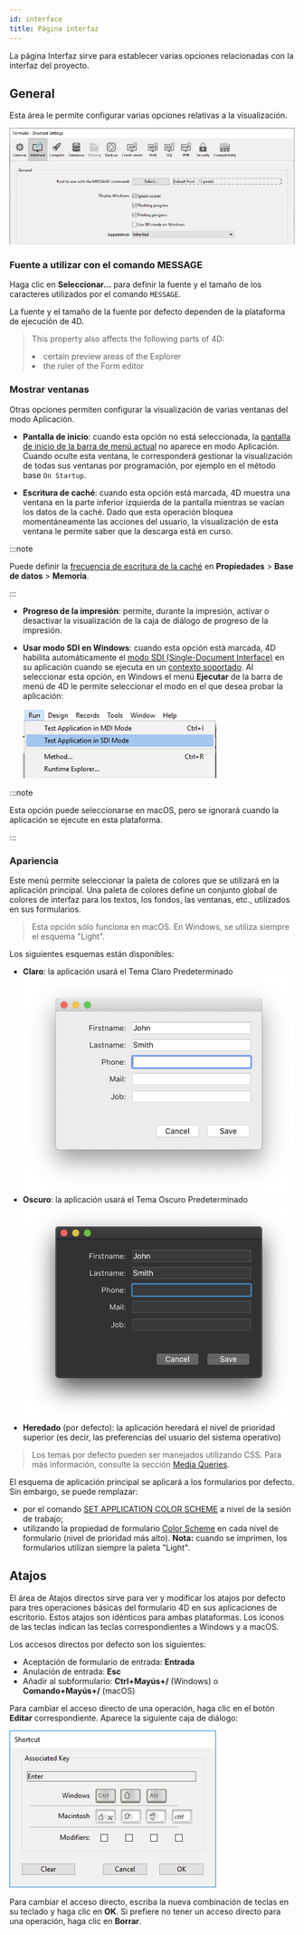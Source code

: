 ```yaml
---
id: interface
title: Página interfaz
---
```


La página Interfaz sirve para establecer varias opciones relacionadas con la interfaz del proyecto.

## General

Esta área le permite configurar varias opciones relativas a la visualización.

![](../assets/en/settings/interface-page.png)

### Fuente a utilizar con el comando MESSAGE

Haga clic en **Seleccionar...** para definir la fuente y el tamaño de los caracteres utilizados por el comando `MESSAGE`.

La fuente y el tamaño de la fuente por defecto dependen de la plataforma de ejecución de 4D.

> This property also affects the following parts of 4D: <li>certain preview areas of the Explorer</li><li>the ruler of the Form editor</li>

### Mostrar ventanas

Otras opciones permiten configurar la visualización de varias ventanas del modo Aplicación.

- **Pantalla de inicio**: cuando esta opción no está seleccionada, la [pantalla de inicio de la barra de menú actual](Menus/bars.md#splash-screen) no aparece en modo Aplicación. Cuando oculte esta ventana, le corresponderá gestionar la visualización de todas sus ventanas por programación, por ejemplo en el método base `On Startup`.

- **Escritura de caché**: cuando esta opción está marcada, 4D muestra una ventana en la parte inferior izquierda de la pantalla mientras se vacían los datos de la caché. Dado que esta operación bloquea momentáneamente las acciones del usuario, la visualización de esta ventana le permite saber que la descarga está en curso.

:::note

Puede definir la [frecuencia de escritura de la caché](database.md#memory-page) en **Propiedades** > **Base de datos** > **Memoria**.

:::

- **Progreso de la impresión**: permite, durante la impresión, activar o desactivar la visualización de la caja de diálogo de progreso de la impresión.

- **Usar modo SDI en Windows**: cuando esta opción está marcada, 4D habilita automáticamente el [modo SDI (Single-Document Interface)](../Menus/sdi.md) en su aplicación cuando se ejecuta en un [contexto soportado](../Menus/sdi.md#sdi-mode-availability). Al seleccionar esta opción, en Windows el menú **Ejecutar** de la barra de menú de 4D le permite seleccionar el modo en el que desea probar la aplicación:

  ![](../assets/en/settings/sdi-mdi.png)

:::note

Esta opción puede seleccionarse en macOS, pero se ignorará cuando la aplicación se ejecute en esta plataforma.

:::

### Apariencia

Este menú permite seleccionar la paleta de colores que se utilizará en la aplicación principal. Una paleta de colores define un conjunto global de colores de interfaz para los textos, los fondos, las ventanas, etc., utilizados en sus formularios.

> Esta opción sólo funciona en macOS. En Windows, se utiliza siempre el esquema "Light".

Los siguientes esquemas están disponibles:

- **Claro**: la aplicación usará el Tema Claro Predeterminado
  ![](../assets/en/settings/light-appearance.png)
- **Oscuro**: la aplicación usará el Tema Oscuro Predeterminado
  ![](../assets/en/settings/dark-appearance.png)
- **Heredado** (por defecto): la aplicación heredará el nivel de prioridad superior (es decir, las preferencias del usuario del sistema operativo)

> Los temas por defecto pueden ser manejados utilizando CSS. Para más información, consulte la sección [Media Queries](../FormEditor/createStylesheet.md#media-queries).

El esquema de aplicación principal se aplicará a los formularios por defecto. Sin embargo, se puede remplazar:

- por el comando [SET APPLICATION COLOR SCHEME](https://doc.4d.com/4dv19R/help/command/en/page1762.html) a nivel de la sesión de trabajo;
- utilizando la propiedad de formulario [Color Scheme](../FormEditor/propertiesForm.html#color-scheme) en cada nivel de formulario (nivel de prioridad más alto). **Nota:** cuando se imprimen, los formularios utilizan siempre la paleta "Light".

## Atajos

El área de Atajos directos sirve para ver y modificar los atajos por defecto para tres operaciones básicas del formulario 4D en sus aplicaciones de escritorio. Estos atajos son idénticos para ambas plataformas. Los iconos de las teclas indican las teclas correspondientes a Windows y a macOS.

Los accesos directos por defecto son los siguientes:

- Aceptación de formulario de entrada: **Entrada**
- Anulación de entrada: **Esc**
- Añadir al subformulario: **Ctrl+Mayús+/** (Windows) o **Comando+Mayús+/** (macOS)

Para cambiar el acceso directo de una operación, haga clic en el botón **Editar** correspondiente. Aparece la siguiente caja de diálogo:

![](../assets/en/settings/shortcut.png)

Para cambiar el acceso directo, escriba la nueva combinación de teclas en su teclado y haga clic en **OK**. Si prefiere no tener un acceso directo para una operación, haga clic en **Borrar**.
